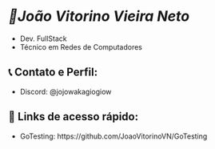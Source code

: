 <h1><i>🔹João Vitorino Vieira Neto</i></h1> 
<ul>
  <li>Dev. FullStack</li>
  <li>Técnico em Redes de Computadores</li>
</ul>
<h2>📞 Contato e Perfil:</h2>
<ul>
  <li>Discord: @jojowakagiogiow</li>
</ul>

<h2>🔗 Links de acesso rápido:</h2>
<ul>
  <li>GoTesting: https://github.com/JoaoVitorinoVN/GoTesting</li>
</ul>

